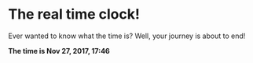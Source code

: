 # The real time clock!

Ever wanted to know what the time is? Well, your journey is about to end!

**The time is Nov 27, 2017, 17:46**